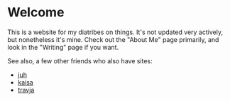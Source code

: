 # Welcome

This is a website for my diatribes on things.
It's not updated very actively, but nonetheless it's mine.
Check out the "About Me" page primarily, and look in the "Writing" page if you want.

See also, a few other friends who also have sites:

- [juh](https://juh.gay/)
- [kaisa](http://www.kaisavi.net/)
- [travja](https://travja.dev/)
